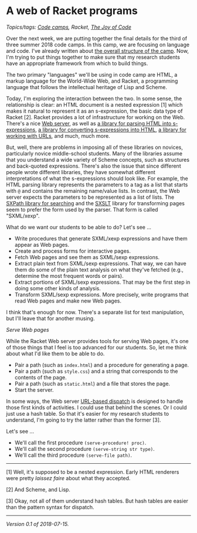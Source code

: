 A web of Racket programs
========================

*Topics/tags: [Code camps](index-code-camps), Racket, [The Joy of Code](index-joc)*

Over the next week, we are putting together the final details for the
third of three summer 2018 code camps.  In this camp, we are focusing on
language and code.  I've already written about [the overall structure of
the camp](code-camp-language-and-code).  Now, I'm trying to put things
together to make sure that my research students have an appropriate
framework from which to build things.

The two primary "languages" we'll be using in code camp are HTML, a markup
language for the World-Wide Web, and Racket, a programming language that
follows the intellectual heritage of Lisp and Scheme.

Today, I'm exploring the interaction between the two.  In some sense,
the relationship is clear: an HTML document is a nested expression
[1] which makes it natural to represent it as an s-expression,
the basic data type of Racket [2].  Racket provides a lot of
infrastructure for working on the Web.  There's a nice [Web
server](https://docs.racket-lang.org/web-server/index.html),
as well as [a library for parsing HTML into
s-expressions](http://www.neilvandyke.org/racket/html-parsing/),
[a library for converting s-expressions into
HTML](http://www.neilvandyke.org/racket/html-writing/), [a library for
working with URLs](https://docs.racket-lang.org/net/url.html), and much,
much more.

But, well, there are problems in imposing all of these libraries
on novices, particularly novice middle-school students.  Many of the
libraries assume that you understand a wide variety of Scheme concepts,
such as structures and back-quoted expressions.  There's also the
issue that since different people wrote different libraries, they have
somewhat different interpretations of what the s-expressions should
look like.  For example, the HTML parsing library represents the
parameters to a tag as a list that starts with `@` and contains the
remaining name/value lists.  In contrast, the Web server expects the
parameters to be represented as a list of lists.  The [SXPath library
for searching](https://docs.racket-lang.org/sxml/sxpath.html) and the
[SXSLT](https://docs.racket-lang.org/sxml/sxslt.html) library for
transforming pages seem to prefer the form used by the parser.  That
form is called "SXML/xexp".

What do we want our students to be able to do?  Let's see ...

* Write procedures that generate SXML/xexp expressions and have
  them appear as Web pages.
* Create and process forms for interactive pages.
* Fetch Web pages and see them as SXML/sexp expressions.
* Extract plain text from SXML/sexp expressions.  That way, we can
  have them do some of the plain text analysis on what they've fetched
  (e.g., determine the most frequent words or pairs).
* Extract portions of SXML/sexp expressions.  That may be the first 
  step in doing some other kinds of analysis.
* Transform SXML/sexp expressions.  More precisely, write programs that
  read Web pages and make new Web pages.

I think that's enough for now.  There's a separate list for text manipulation,
but I'll leave that for another musing.

*Serve Web pages*

While the Racket Web server provides tools for serving Web pages, it's one
of those things that I feel is too advanced for our students.  So, let me
think about what I'd like them to be able to do.

* Pair a path (such as `index.html`) and a procedure for generating a
  page.
* Pair a path (such as `style.css`) and a string that corresponds to the
  contents of the page.
* Pair a path (such as `static.html`) and a file that stores the page.
* Start the server.

In some ways, the Web server [URL-based
dispatch](https://docs.racket-lang.org/web-server/dispatch.html) is
designed to handle those first kinds of activities.  I could use that
behind the scenes.  Or I could just use a hash table.  So that it's
easier for my research students to understand, I'm going to try the
latter rather than the former [3].

Let's see ...

* We'll call the first procedure `(serve-procedure! proc)`.
* We'll call the second procedure `(serve-string str type)`.
* We'll call the third procedure `(serve-file path)`.

---

[1] Well, it's supposed to be a nested expression.  Early HTML renderers
were pretty *laissez faire* about what they accepted.

[2] And Scheme, and Lisp.

[3] Okay, not all of them understand hash tables.  But hash tables are
easier than the pattern syntax for dispatch.

---

*Version 0.1 of 2018-07-15.*
